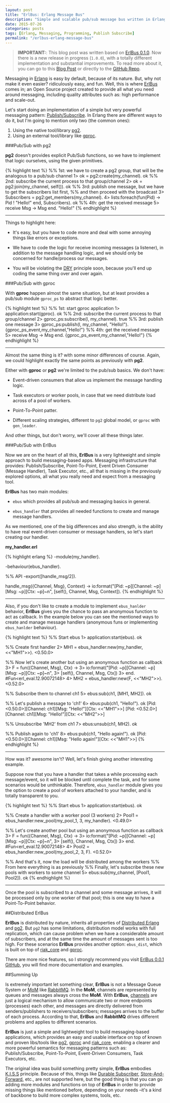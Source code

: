 ```yaml
---
layout: post
title: "ErlBus: Erlang Message Bus"
description: "Simple and scalable pub/sub message bus written in Erlang"
date: 2015-07-26
categories: posts
tags: [Erlang, Messaging, Programming, Publish Subscribe]
permalink: "/erlbus-erlang-message-bus"
---
```


> **IMPORTANT:**: This blog post was written based on [ErlBus 0.1.0](https://github.com/cabol/erlbus/tree/0.1.0). Now there is a new release in progress (`1.0.0`), with a totally different implementation and substantial improvements. To read more about it, you can go to this [Blog Post](http://cabol.github.io/posts/2016/01/13/distributed-scalable-pubsub-in-erlang.html) or directly to the [GitHub Repo](https://github.com/cabol/erlbus).

Messaging in [Erlang](http://www.erlang.org) is easy by default, because of its nature. But, why not make it even easier? ridiculously easy, and fun. Well, this is where [ErlBus](https://github.com/cabol/erlbus/tree/0.1.0) comes in; an Open Source project created to provide all what you need around messaging, including quality attributes such as: high performance and scale-out.

Let's start doing an implementation of a simple but very powerful messaging pattern: [Publish/Subscribe](http://www.enterpriseintegrationpatterns.com/PublishSubscribeChannel.html). In Erlang there are different ways to do it, but I'm going to mention only two (the common ones):

1. Using the native tool/library [pg2](http://erlang.org/doc/man/pg2.html).
2. Using an external tool/library like [gproc](https://github.com/uwiger/gproc).

###Pub/Sub with pg2

**pg2** doesn't provides explicit Pub/Sub functions, so we have to implement that logic ourselves, using the given primitives.

{% highlight text %}
%% 1st: we have to create a pg2 group, that will be the analogous to a pub/sub channel
1> ok = pg2:create(my_channel).
ok
%% 2nd: subscribe the current process to that group/channel
2> ok = pg2:join(my_channel, self()).
ok
%% 3rd: publish one message, but we have to get the subscribers list first,
%% and then proceed with the broadcast
3> Subscribers = pg2:get_members(my_channel).
4> lists:foreach(fun(Pid) -> Pid ! "Hello!" end, Subscribers).
ok
%% 4th: get the received message
5> receive Msg -> Msg end.
"Hello!"
{% endhighlight %}

---

Things to highlight here:

- It's easy, but you have to code more and deal with some annoying things like errors or exceptions.

- We have to code the logic for receive incoming messages (a listener), in addition to the message handling logic, and we should only be concerned for handle/process our messages.

- You will be violating the [DRY](https://en.wikipedia.org/wiki/Don%27t_repeat_yourself) principle soon, because you'll end up coding the same thing over and over again.

###Pub/Sub with gproc

With **gproc** happen almost the same situation, but at least provides a pub/sub module `gproc_ps` to abstract that logic better.

{% highlight text %}
%% 1st: start gproc application
1> application:start(gproc).
ok
%% 2nd: subscribe the current process to that group/channel
2> gproc_ps:subscribe(l, my_channel).
true
%% 3rd: publish one message
3> gproc_ps:publish(l, my_channel, "Hello!").
{gproc_ps_event,my_channel,"Hello!"}
%% 4th: get the received message
5> receive Msg -> Msg end.
{gproc_ps_event,my_channel,"Hello!"}
{% endhighlight %}

---

Almost the same thing is it? with some minor differences of course. Again, we could highlight exactly the same points as previously with **pg2**.

Either with **gproc** or **pg2** we're limited to the pub/sub basics. We don't have:

- Event-driven consumers that allow us implement the message handling logic.

- Task executors or worker pools, in case that we need distribute load across of a pool of workers.

- Point-To-Point patter.

- Different scaling strategies, different to `pg2` global model, or `gproc` with `gen_leader`.

And other things, but don't worry, we'll cover all these things later.

###Pub/Sub with ErlBus

Now we are on the heart of all this, **ErlBus** is a very lightweight and simple approach to build messaging-based apps. Messaging infrastructure that provides: Publish/Subscribe, Point-To-Point, Event Driven Consumer (Message Handler), Task Executor, etc., all that is missing in the previously explored options, all what you really need and expect from a messaging tool.

**ErlBus** has two main modules:

- `ebus` which provides all pub/sub and messaging basics in general.

- `ebus_handler` that provides all needed functions to create and manage message handlers.

As we mentioned, one of the big differences and also strength, is the ability to have real event-driven consumer or message handlers, so let's start creating our handler.

**my_handler.erl**

{% highlight erlang %}
-module(my_handler).

-behaviour(ebus_handler).

%% API
-export([handle_msg/2]).

handle_msg({Channel, Msg}, Context) ->
  io:format("[Pid: ~p][Channel: ~p][Msg: ~p][Ctx: ~p]~n",
            [self(), Channel, Msg, Context]).
{% endhighlight %}

---

Also, if you don't like to create a module to implement `ebus_hanlder` behavior, **ErlBus** gives you the chance to pass an anonymous function to act as callback. In the example below you can see the mentioned ways to create and manage message handlers (anonymous funs or implementing `ebus_hanlder` behaviour).


{% highlight text %}
%% Start ebus
1> application:start(ebus).
ok

%% Create first handler
2> MH1 = ebus_handler:new(my_handler, <<"MH1">>).
<0.50.0>

%% Now let's create another but using an anonymous function as callback
3> F = fun({Channel, Msg}, Ctx) ->
3>       io:format("[Pid: ~p][Channel: ~p][Msg: ~p][Ctx: ~p]~n",
3>                 [self(), Channel, Msg, Ctx])
3>     end.
#Fun<erl_eval.12.90072148>
4> MH2 = ebus_handler:new(F, <<"MH2">>).
<0.52.0>

%% Subscribe them to channel ch1
5> ebus:sub(ch1, [MH1, MH2]).
ok

%% Let's publish a message to 'ch1'
6> ebus:pub(ch1, "Hello!").
ok
[Pid: <0.50.0>][Channel: ch1][Msg: "Hello!"][Ctx: <<"MH1">>]
[Pid: <0.52.0>][Channel: ch1][Msg: "Hello!"][Ctx: <<"MH2">>]

%% Unsubscribe 'MH2' from ch1
7> ebus:unsub(ch1, MH2).
ok

%% Publish again to 'ch1'
8> ebus:pub(ch1, "Hello again!").
ok
[Pid: <0.50.0>][Channel: ch1][Msg: "Hello again!"][Ctx: <<"MH1">>]
{% endhighlight %}

---

How was it? awesome isn't? Well, let's finish giving another interesting example.

Suppose now that you have a handler that takes a while processing each message/event, so it will be blocked until complete the task, and for some scenarios would be unthinkable. Therefore, `ebus_handler` module gives you the option to create a pool of workers attached to your handler, and is totally transparent to you.

{% highlight text %}
%% Start ebus
1> application:start(ebus).
ok

%% Create a handler with a worker pool (3 workers)
2> Pool1 = ebus_handler:new_pool(my_pool_1, 3, my_handler).
<0.49.0>

%% Let's create another pool but using an anonymous function as callback
3> F = fun({Channel, Msg}, Ctx) ->
3>       io:format("[Pid: ~p][Channel: ~p][Msg: ~p][Ctx: ~p]~n",
3>                 [self(), Channel, Msg, Ctx])
3>     end.
#Fun<erl_eval.12.90072148>
4> Pool2 = ebus_handler:new_pool(my_pool_2, 3, F).
<0.52.0>

%% And that's it, now the load will be distributed among the workers
%% From here everything is as previously
%% Finally, let's subscribe these new pools with workers to some channel
5> ebus:sub(my_channel, [Pool1, Pool2]).
ok
{% endhighlight %}

---

Once the pool is subscribed to a channel and some message arrives, it will be processed only by one worker of that pool; this is one way to have a Point-To-Point behavior.

##Distributed ErlBus

**ErlBus** is distributed by nature, inherits all properties of [Distributed Erlang](http://www.erlang.org/doc/reference_manual/distributed.html) and [pg2](http://erlang.org/doc/man/pg2.html). But `pg2` has some limitations, distribution model works with full replication, which can cause problem when we have a considerable amount of subscribers, and at the same time the amount of messages sent is too high. For these scenarios **ErlBus** provides another option: `ebus_dist`, which is built on top of [riak_core](https://github.com/basho/riak_core) and [gproc](https://github.com/uwiger/gproc).

There are more nice features, so I strongly recommend you visit [ErlBus 0.0.1 GitHub](https://github.com/cabol/erlbus/tree/0.1.0), you will find more documentation and examples.

##Summing Up

Is extremely important let something clear, **ErlBus** is not a Message Queue System or [MoM](https://en.wikipedia.org/wiki/Message-oriented_middleware) like [RabbitMQ](https://www.rabbitmq.com/). In the **MoM**, channels are represented by queues and messages always cross the **MoM**. With **ErlBus**, [channels](http://www.enterpriseintegrationpatterns.com/MessageChannel.html) are just a logical mechanism to allow communicate two or more endpoints (processes) each other, and messages are directly delivered from senders/publishers to receivers/subscribers; messages arrives to the buffer of each process. According to that, **ErlBus** and **RabbitMQ** drives different problems and applies to different scenarios.

**ErlBus** is just a simple and lightweight tool to build messaging-based applications, which provides an easy and usable interface on top of known and proven libs/tools like [pg2](http://erlang.org/doc/man/pg2.html), [gproc](https://github.com/uwiger/gproc) and [riak_core](https://github.com/basho/riak_core), enabling a clearer and more powerful semantics for messaging patterns such as: Publish/Subscribe, Point-To-Point, Event-Driven Consumers, Task Executors, etc.

The original idea was build something pretty simple, **ErlBus** embodies [K.I.S.S](https://en.wikipedia.org/wiki/KISS_principle) principle. Because of this, things like [Durable Subscriber](http://www.enterpriseintegrationpatterns.com/DurableSubscription.html), [Store-And-Forward](http://www.enterpriseintegrationpatterns.com/Introduction.html), etc., are not supported here, but the good thing is that you can go adding more modules and functions on top of **ErlBus** in order to provide missing things like mentioned before, depending on your needs –it's a kind of backbone to build more complex systems, tools, etc.
